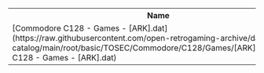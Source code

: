 <table>
<tr><th>Name</th><th>Size</th></tr>
<tr><td>[Commodore C128 - Games - [ARK].dat](https://raw.githubusercontent.com/open-retrogaming-archive/dat-catalog/main/root/basic/TOSEC/Commodore/C128/Games/[ARK]/Commodore C128 - Games - [ARK].dat)</td><td>1164</td></tr>
</table>
